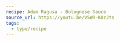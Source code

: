 ```yaml
---
recipe: Adam Ragusa - Bolognese Sauce
source_url: https://youtu.be/V5WR-K0zJYs
tags:
  - type/recipe
---
```


